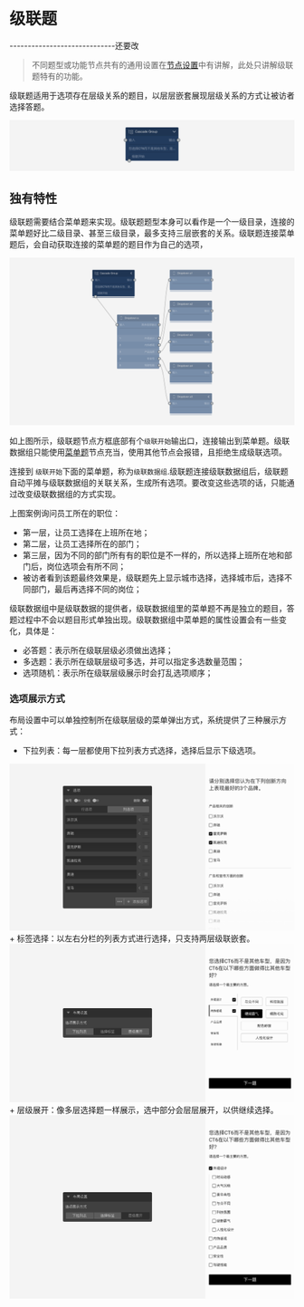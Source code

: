```index

```

```tag

```

```summary

```
# 级联题
-----------------------------还要改

> 不同题型或功能节点共有的通用设置在[节点设置](../node-setting/concept.md)中有讲解，此处只讲解级联题特有的功能。

级联题适用于选项存在层级关系的题目，以层层嵌套展现层级关系的方式让被访者选择答题。

<img src='../../assets/snapshots/node/cascade-group/node.png'>


## 独有特性

级联题需要结合菜单题来实现。级联题题型本身可以看作是一个一级目录，连接的菜单题好比二级目录、甚至三级目录，最多支持三层嵌套的关系。级联题连接菜单题后，会自动获取连接的菜单题的题目作为自己的选项，

<img src='../../assets/snapshots/node/cascade-group/canvas.png'>

如上图所示，级联题节点方框底部有个`级联开始`输出口，连接输出到菜单题。级联数据组只能使用[菜单题](./menu.md)节点充当，使用其他节点会报错，且拒绝生成级联选项。

连接到 `级联开始`下面的菜单题，称为`级联数据组`.级联题连接级联数据组后，级联题自动平摊与级联数据组的关联关系，生成所有选项。要改变这些选项的话，只能通过改变级联数据组的方式实现。

上图案例询问员工所在的职位：
+ 第一层，让员工选择在上班所在地；
+ 第二层，让员工选择所在的部门；
+ 第三层，因为不同的部门所有有的职位是不一样的，所以选择上班所在地和部门后，岗位选项会有所不同；
+ 被访者看到该题最终效果是，级联题先上显示城市选择，选择城市后，选择不同部门，最后再选择不同的岗位；

级联数据组中是级联数据的提供者，级联数据组里的菜单题不再是独立的题目，答题过程中不会以题目形式单独出现。级联数据组中菜单题的属性设置会有一些变化，具体是：

+ 必答题：表示所在级联层级必须做出选择；
+ 多选题：表示所在级联层级可多选，并可以指定多选数量范围；
+ 选项随机：表示所在级联层级展示时会打乱选项顺序；

### 选项展示方式

布局设置中可以单独控制所在级联层级的菜单弹出方式，系统提供了三种展示方式：
+ 下拉列表：每一层都使用下拉列表方式选择，选择后显示下级选项。
<img src='../../assets/snapshots/node/cascade-group/dropdown.png'>
+ 标签选择：以左右分栏的列表方式进行选择，只支持两层级联嵌套。
<img src='../../assets/snapshots/node/cascade-group/tabs.png'>
+ 层级展开：像多层选择题一样展示，选中部分会层层展开，以供继续选择。
<img src='../../assets/snapshots/node/cascade-group/expand.png'>
